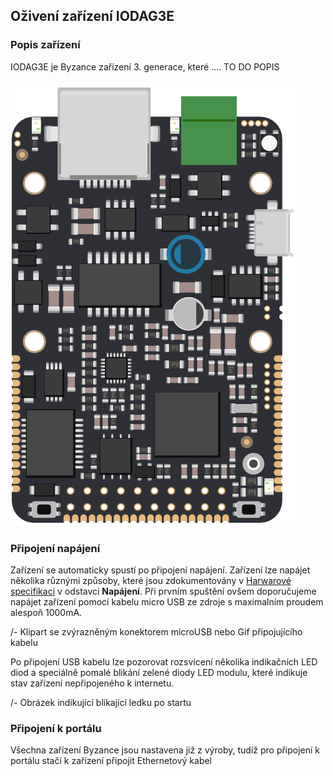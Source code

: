 ## Oživení zařízení IODAG3E 

### Popis zařízení

IODAG3E je Byzance zařízení 3. generace, které .... TO DO POPIS

![IODAG3E BOARD](/images/ioda_board.png)

### Připojení napájení <a name="sometext"></a>

Zařízení se automaticky spustí po připojení napájení. Zařízení lze napájet několika různými způsoby, které jsou zdokumentovány v [Harwarové specifikaci](/byzance_documentation/hardware_intro/hardware/iodag3e.md/#napajeni) v odstavci **Napájení**. Při prvním spuštění ovšem doporučujeme napájet zařízení pomocí kabelu micro USB ze zdroje s maximalním proudem alespoň 1000mA.


/- Klipart se zvýrazněným konektorem microUSB nebo Gif 
připojujícího kabelu

Po připojení USB kabelu lze pozorovat rozsvícení několika indikačních LED diod a speciálně pomalé blikání zelené diody LED modulu, které indikuje stav zařízení nepřipojeného k internetu.

/- Obrázek indikující blikající ledku po startu

### Připojení k portálu

Všechna zařízení Byzance jsou nastavena již z výroby, tudíž pro připojení k portálu stačí k zařízení připojit Ethernetový kabel


